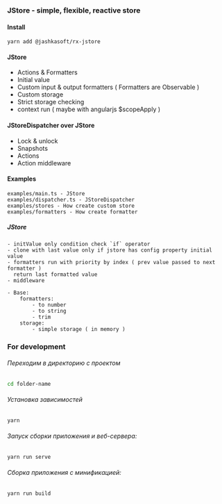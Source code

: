 ### JStore - simple, flexible, reactive store

#### Install
`yarn add @jashkasoft/rx-jstore`

#### JStore
 - Actions & Formatters
 - Initial value
 - Custom input & output formatters ( Formatters are Observable )
 - Custom storage
 - Strict storage checking
 - context run ( maybe with angularjs $scopeApply )

#### JStoreDispatcher over JStore
 - Lock & unlock
 - Snapshots
 - Actions
 - Action middleware


#### Examples
    examples/main.ts - JStore
    examples/dispatcher.ts - JStoreDispatcher
    examples/stores - How create custom store
    examples/formatters - How create formatter


##### JStore
    - initValue only condition check `if` operator
    - clone with last value only if jstore has config property initial value
    - formatters run with priority by index ( prev value passed to next formatter )
      return last formatted value
    - middleware
      
    - Base:
        formatters:
            - to number
            - to string
            - trim
        storage:
            - simple storage ( in memory )




### For development
###### Переходим в директорию с проектом
```bash
cd folder-name
```

###### Установка зависимостей
```bash
yarn
```

###### Запуск сборки приложения и веб-сервера:
```bash
yarn run serve
```

###### Сборка приложения с минификацией: 
```bash
yarn run build
```
